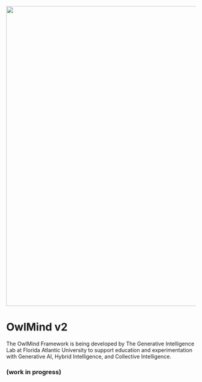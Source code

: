 

<img src="http://generativeintelligencelab.ai/images/icons/owlmind-banner.png" width=800>

# OwlMind v2

The OwlMind Framework is being developed by The Generative Intelligence Lab at Florida Atlantic University to support education and experimentation with Generative AI, Hybrid Intelligence, and Collective Intelligence.

### (work in progress) 


